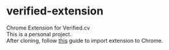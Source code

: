 # verified-extension
Chrome Extension for Verified.cv
<br />
This is a personal project.
<br />
After cloning, follow [this](https://webkul.com/blog/how-to-install-the-unpacked-extension-in-chrome/) guide to import extension to Chrome.
